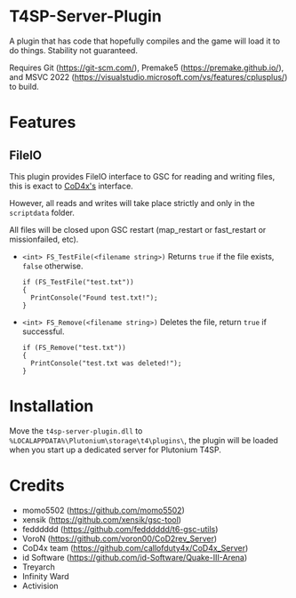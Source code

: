 # T4SP-Server-Plugin
A plugin that has code that hopefully compiles and the game will load it to do things. Stability not guaranteed.

Requires Git (https://git-scm.com/), Premake5 (https://premake.github.io/), and MSVC 2022 (https://visualstudio.microsoft.com/vs/features/cplusplus/) to build.

# Features
## FileIO
This plugin provides FileIO interface to GSC for reading and writing files, this is exact to [CoD4x's](https://github.com/callofduty4x/CoD4x_Server/blob/master/scriptdocumentation/script_functions_reference.md#file-operations) interface.

However, all reads and writes will take place strictly and only in the `scriptdata` folder.

All files will be closed upon GSC restart (map_restart or fast_restart or missionfailed, etc).

* `<int> FS_TestFile(<filename string>)` Returns `true` if the file exists, `false` otherwise.
  ```gsc
  if (FS_TestFile("test.txt"))
  {
    PrintConsole("Found test.txt!");
  }
  ```
* `<int> FS_Remove(<filename string>)` Deletes the file, return `true` if successful.
  ```gsc
  if (FS_Remove("test.txt"))
  {
    PrintConsole("test.txt was deleted!");
  }
  ```

# Installation
Move the `t4sp-server-plugin.dll` to `%LOCALAPPDATA%\Plutonium\storage\t4\plugins\`, the plugin will be loaded when you start up a dedicated server for Plutonium T4SP.

# Credits
- momo5502 (https://github.com/momo5502)
- xensik (https://github.com/xensik/gsc-tool)
- fedddddd (https://github.com/fedddddd/t6-gsc-utils)
- VoroN (https://github.com/voron00/CoD2rev_Server)
- CoD4x team (https://github.com/callofduty4x/CoD4x_Server)
- id Software (https://github.com/id-Software/Quake-III-Arena)
- Treyarch
- Infinity Ward
- Activision
